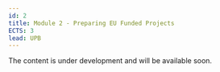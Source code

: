 ```yaml
---
id: 2
title: Module 2 - Preparing EU Funded Projects
ECTS: 3
lead: UPB
---
```


The content is under development and will be available soon.